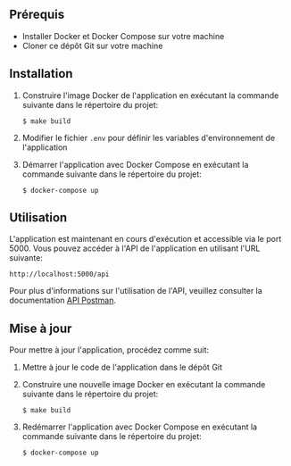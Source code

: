 ## Prérequis

*   Installer Docker et Docker Compose sur votre machine
*   Cloner ce dépôt Git sur votre machine

## Installation

1.  Construire l'image Docker de l'application en exécutant la commande suivante dans le répertoire du projet:

        $ make build

2.  Modifier le fichier `.env` pour définir les variables d'environnement de l'application
3.  Démarrer l'application avec Docker Compose en exécutant la commande suivante dans le répertoire du projet:

        $ docker-compose up

## Utilisation

L'application est maintenant en cours d'exécution et accessible via le port 5000\. Vous pouvez accéder à l'API de l'application en utilisant l'URL suivante:

    http://localhost:5000/api

Pour plus d'informations sur l'utilisation de l'API, veuillez consulter la documentation [API Postman](https://documenter.getpostman.com/view/21567611/2s8Z75UAvv).

## Mise à jour

Pour mettre à jour l'application, procédez comme suit:

1.  Mettre à jour le code de l'application dans le dépôt Git
2.  Construire une nouvelle image Docker en exécutant la commande suivante dans le répertoire du projet:

        $ make build

3.  Redémarrer l'application avec Docker Compose en exécutant la commande suivante dans le répertoire du projet:

        $ docker-compose up